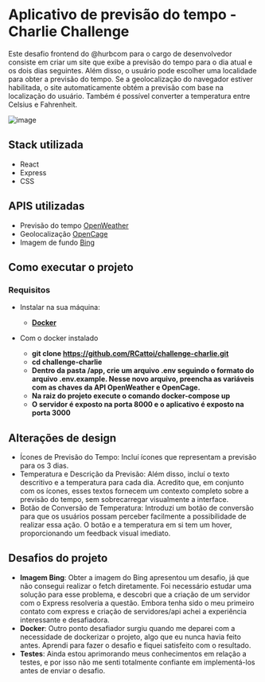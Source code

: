 # Aplicativo de previsão do tempo - Charlie Challenge

Este desafio frontend do @hurbcom para o cargo de desenvolvedor consiste em criar um site que exibe a previsão do tempo para o dia atual e os dois dias seguintes. Além disso, o usuário pode escolher uma localidade para obter a previsão do tempo. Se a geolocalização do navegador estiver habilitada, o site automaticamente obtém a previsão com base na localização do usuário. Também é possível converter a temperatura entre Celsius e Fahrenheit.

![image](https://github.com/RCattoi/Weather-forecast-App/assets/109550362/be2fa27a-1295-4e13-a84e-2cb3d527c224)

## Stack utilizada

- React
- Express
- CSS

## APIS utilizadas

- Previsão do tempo [OpenWeather](https://openweathermap.org/api)
- Geolocalização [OpenCage](https://opencagedata.com/)
- Imagem de fundo [Bing](https://www.bing.com/HPImageArchive.aspx?format=js&idx=0&n=1&mkt=pt-US)

## Como executar o projeto

### Requisitos

- Instalar na sua máquina:

  - **[Docker](https://docs.docker.com/get-docker/)**

- Com o docker instalado
  - **git clone https://github.com/RCattoi/challenge-charlie.git** <br>
  - **cd challenge-charlie** <br>
  - **Dentro da pasta /app, crie um arquivo .env seguindo o formato do arquivo .env.example. Nesse novo arquivo, preencha as variáveis com as chaves da API OpenWeather e OpenCage.**
  - **Na raiz do projeto execute o comando docker-compose up**
  - **O servidor é exposto na porta 8000 e o aplicativo é exposto na porta 3000**

## Alterações de design

- Ícones de Previsão do Tempo: Incluí ícones que representam a previsão para os 3 dias.
- Temperatura e Descrição da Previsão: Além disso, incluí o texto descritivo e a temperatura para cada dia. Acredito que, em conjunto com os ícones, esses textos fornecem um contexto completo sobre a previsão do tempo, sem sobrecarregar visualmente a interface.
- Botão de Conversão de Temperatura: Introduzi um botão de conversão para que os usuários possam perceber facilmente a possibilidade de realizar essa ação. O botão e a temperatura em si tem um hover, proporcionando um feedback visual imediato.

## Desafios do projeto

- **Imagem Bing**: Obter a imagem do Bing apresentou um desafio, já que não consegui realizar o fetch diretamente. Foi necessário estudar uma solução para esse problema, e descobri que a criação de um servidor com o Express resolveria a questão. Embora tenha sido o meu primeiro contato com express e criação de servidores/api achei a experiência interessante e desafiadora.
- **Docker**: Outro ponto desafiador surgiu quando me deparei com a necessidade de dockerizar o projeto, algo que eu nunca havia feito antes. Aprendi para fazer o desafio e fiquei satisfeito com o resultado.
- **Testes**: Ainda estou aprimorando meus conhecimentos em relação a testes, e por isso não me senti totalmente confiante em implementá-los antes de enviar o desafio.
